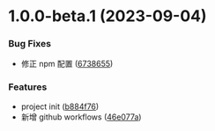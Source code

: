 # 1.0.0-beta.1 (2023-09-04)


### Bug Fixes

* 修正 npm 配置 ([6738655](https://github.com/sxwy/cli/commit/673865508587f0c8446dd701191f7da3d407fec4))


### Features

* project init ([b884f76](https://github.com/sxwy/cli/commit/b884f765959fe854a051cc4ea3b855ead3195270))
* 新增 github workflows ([46e077a](https://github.com/sxwy/cli/commit/46e077a3c46fecad9d07a631efa5657bb4305e66))

